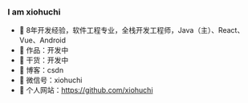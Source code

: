 ### I am xiohuchi

- :dog: 8年开发经验，软件工程专业，全栈开发工程师，Java（主）、React、Vue、Android
- :bus: 作品：开发中
- :seedling: 干货：开发中
- :pencil: 博客：csdn
- :love_letter: 微信号：xiohuchi
- :feet: 个人网站：[](https://github.com/xiohuchi)https://github.com/xiohuchi
